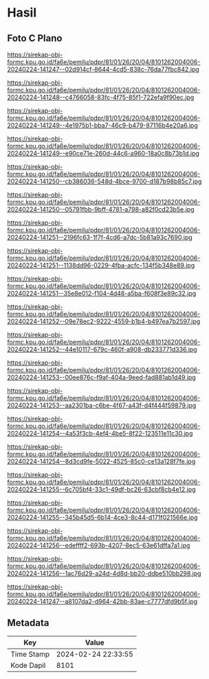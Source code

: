 # Hasil

## Foto C Plano

https://sirekap-obj-formc.kpu.go.id/fa6e/pemilu/pdpr/81/01/26/20/04/8101262004006-20240224-141247--02d914cf-8644-4cd5-838c-76da77fbc842.jpg

https://sirekap-obj-formc.kpu.go.id/fa6e/pemilu/pdpr/81/01/26/20/04/8101262004006-20240224-141248--c4766058-83fc-4f75-85f1-722efa9f90ec.jpg

https://sirekap-obj-formc.kpu.go.id/fa6e/pemilu/pdpr/81/01/26/20/04/8101262004006-20240224-141249--4e1975b1-bba7-46c9-b479-87116b4e20a6.jpg

https://sirekap-obj-formc.kpu.go.id/fa6e/pemilu/pdpr/81/01/26/20/04/8101262004006-20240224-141249--e90ce71e-260d-44c6-a960-18a0c8b73b1d.jpg

https://sirekap-obj-formc.kpu.go.id/fa6e/pemilu/pdpr/81/01/26/20/04/8101262004006-20240224-141250--cb386036-548d-4bce-9700-d187b98b85c7.jpg

https://sirekap-obj-formc.kpu.go.id/fa6e/pemilu/pdpr/81/01/26/20/04/8101262004006-20240224-141250--05791fbb-9bff-4781-a798-a82f0cd23b5e.jpg

https://sirekap-obj-formc.kpu.go.id/fa6e/pemilu/pdpr/81/01/26/20/04/8101262004006-20240224-141251--2196fc63-1f7f-4cd6-a7dc-5b81a93c7690.jpg

https://sirekap-obj-formc.kpu.go.id/fa6e/pemilu/pdpr/81/01/26/20/04/8101262004006-20240224-141251--1138dd96-0229-4fba-acfc-134f5b348e89.jpg

https://sirekap-obj-formc.kpu.go.id/fa6e/pemilu/pdpr/81/01/26/20/04/8101262004006-20240224-141251--35e8e012-f104-4d48-a5ba-f608f3e89c32.jpg

https://sirekap-obj-formc.kpu.go.id/fa6e/pemilu/pdpr/81/01/26/20/04/8101262004006-20240224-141252--09e78ec2-9222-4559-b1b4-b497ea7b2597.jpg

https://sirekap-obj-formc.kpu.go.id/fa6e/pemilu/pdpr/81/01/26/20/04/8101262004006-20240224-141252--44e10117-679c-460f-a908-db233771d336.jpg

https://sirekap-obj-formc.kpu.go.id/fa6e/pemilu/pdpr/81/01/26/20/04/8101262004006-20240224-141253--00ee876c-f9af-404a-9eed-fad881ab1d49.jpg

https://sirekap-obj-formc.kpu.go.id/fa6e/pemilu/pdpr/81/01/26/20/04/8101262004006-20240224-141253--aa2301ba-c6be-4f67-a43f-d4f444f59879.jpg

https://sirekap-obj-formc.kpu.go.id/fa6e/pemilu/pdpr/81/01/26/20/04/8101262004006-20240224-141254--4a53f3cb-4ef4-4be5-8f22-123511e11c30.jpg

https://sirekap-obj-formc.kpu.go.id/fa6e/pemilu/pdpr/81/01/26/20/04/8101262004006-20240224-141254--8d3cd9fe-5022-4525-85c0-ce13a128f7fe.jpg

https://sirekap-obj-formc.kpu.go.id/fa6e/pemilu/pdpr/81/01/26/20/04/8101262004006-20240224-141255--6c705bf4-33c1-49df-bc26-63cbf8cb4e12.jpg

https://sirekap-obj-formc.kpu.go.id/fa6e/pemilu/pdpr/81/01/26/20/04/8101262004006-20240224-141255--345b45d5-6b14-4ce3-8c44-d171f021566e.jpg

https://sirekap-obj-formc.kpu.go.id/fa6e/pemilu/pdpr/81/01/26/20/04/8101262004006-20240224-141256--edeffff2-693b-4207-8ec5-63e61dffa7a1.jpg

https://sirekap-obj-formc.kpu.go.id/fa6e/pemilu/pdpr/81/01/26/20/04/8101262004006-20240224-141256--1ac76d29-a24d-4d8d-bb20-ddbe510bb298.jpg

https://sirekap-obj-formc.kpu.go.id/fa6e/pemilu/pdpr/81/01/26/20/04/8101262004006-20240224-141247--a8107da2-d964-42bb-83ae-c7777dfd9b5f.jpg


## Metadata

| Key        | Value               |
| ---------- | ------------------- |
| Time Stamp | 2024-02-24 22:33:55 |
| Kode Dapil | 8101                |



